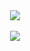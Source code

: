 <div align="center">
  <picture>
    <source
      srcset="https://github-readme-stats.vercel.app/api?username=seaneoo&show_icons=true&theme=dark"
      media="(prefers-color-scheme: dark)"
    />
    <source
      srcset="https://github-readme-stats.vercel.app/api?username=seaneoo&show_icons=true"
      media="(prefers-color-scheme: light), (prefers-color-scheme: no-preference)"
    />
    <img src="https://github-readme-stats.vercel.app/api?username=seaneoo&show_icons=true" />
  </picture>
  <br/>
  <br/>
  <picture>
    <source
      srcset="https://github-readme-stats.vercel.app/api/top-langs/?username=seaneoo&layout=compact&show_icons=true&theme=dark"
      media="(prefers-color-scheme: dark)"
    />
    <source
      srcset="https://github-readme-stats.vercel.app/api/top-langs/?username=seaneoo&layout=compact&show_icons=true"
      media="(prefers-color-scheme: light), (prefers-color-scheme: no-preference)"
    />
    <img src="https://github-readme-stats.vercel.app/api/top-langs/?username=seaneoo&layout=compact&show_icons=true" />
  </picture>
</div>
